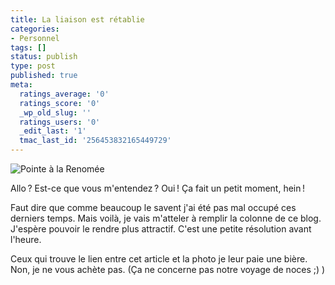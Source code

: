 ```yaml
---
title: La liaison est rétablie
categories:
- Personnel
tags: []
status: publish
type: post
published: true
meta:
  ratings_average: '0'
  ratings_score: '0'
  _wp_old_slug: ''
  ratings_users: '0'
  _edit_last: '1'
  tmac_last_id: '256453832165449729'
---
```

<img src="https://farm2.static.flickr.com/1405/5118542586_1cb1c98777.jpg" alt="Pointe à la Renomée" />

Allo ? Est-ce que vous m'entendez ? Oui !
Ça fait un petit moment, hein !

Faut dire que comme beaucoup le savent j'ai été pas mal occupé ces derniers temps. Mais voilà, je vais m'atteler à remplir la colonne de ce blog. J'espère pouvoir le rendre plus attractif. C'est une petite résolution avant l'heure.

Ceux qui trouve le lien entre cet article et la photo je leur paie une bière. Non, je ne vous achète pas.
(Ça ne concerne pas notre voyage de noces ;) )
